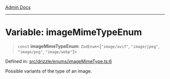 [Admin Docs](/)

***

# Variable: imageMimeTypeEnum

> `const` **imageMimeTypeEnum**: `ZodEnum`\<\[`"image/avif"`, `"image/jpeg"`, `"image/png"`, `"image/webp"`\]\>

Defined in: [src/drizzle/enums/imageMimeType.ts:6](https://github.com/syedali237/talawa-api/blob/1ea81b2cbc70edeabb13ce54739da6a490530cde/src/drizzle/enums/imageMimeType.ts#L6)

Possible variants of the type of an image.

